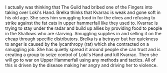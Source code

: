 I actually was thinking that The Guild had bribed one of the Fingers into taking over Loki's Hand.  Brelka thinks that Kvarrac is weak and gone soft in his old age. She sees him smuggling food in for the elves and refusing to strike against the fat cats in upper hammerfall like they used to. Kvarrac is trying to stay under the radar and build up allies by providing food to people in the Shallows who are starving. Smuggling supplies in and selling it on the cheap through specific distributors. Brelka is a betrayer but her quickness to anger is caused by the lycanthropy (rat) which she contracted on a smuggling job. She has quietly spread it around people she can trust and is creating a group to seize control of Loki's Hand and kill Kvarrac. Then she will go to war on Upper Hammerfall using any methods and tactics. All of this is driven by the disease making her angry and driving her to violence.

